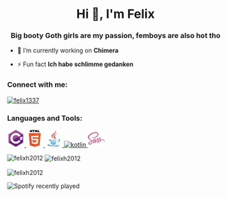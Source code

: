 <h1 align="center">Hi 👋, I'm Felix</h1>
<h3 align="center">Big booty Goth girls are my passion, femboys are also hot tho</h3>

- 🔭 I’m currently working on **Chimera**

- ⚡ Fun fact **Ich habe schlimme gedanken**

<h3 align="left">Connect with me:</h3>
<p align="left">
<a href="https://www.youtube.com/c/felix1337" target="blank"><img align="center" src="https://raw.githubusercontent.com/rahuldkjain/github-profile-readme-generator/master/src/images/icons/Social/youtube.svg" alt="felix1337" height="30" width="40" /></a>
</p>

<h3 align="left">Languages and Tools:</h3>
<p align="left"> <a href="https://www.w3schools.com/cs/" target="_blank" rel="noreferrer"> <img src="https://raw.githubusercontent.com/devicons/devicon/master/icons/csharp/csharp-original.svg" alt="csharp" width="40" height="40"/> </a> <a href="https://www.w3.org/html/" target="_blank" rel="noreferrer"> <img src="https://raw.githubusercontent.com/devicons/devicon/master/icons/html5/html5-original-wordmark.svg" alt="html5" width="40" height="40"/> </a> <a href="https://www.java.com" target="_blank" rel="noreferrer"> <img src="https://raw.githubusercontent.com/devicons/devicon/master/icons/java/java-original.svg" alt="java" width="40" height="40"/> </a> <a href="https://kotlinlang.org" target="_blank" rel="noreferrer"> <img src="https://www.vectorlogo.zone/logos/kotlinlang/kotlinlang-icon.svg" alt="kotlin" width="40" height="40"/> </a> <a href="https://sass-lang.com" target="_blank" rel="noreferrer"> <img src="https://raw.githubusercontent.com/devicons/devicon/master/icons/sass/sass-original.svg" alt="sass" width="40" height="40"/> </a> </p>

<p><img align="left" src="https://github-readme-stats.vercel.app/api/top-langs?username=felixh2012&show_icons=true&locale=en&layout=compact" alt="felixh2012" /></p>

<p>&nbsp;<img align="center" src="https://github-readme-stats.vercel.app/api?username=felixh2012&show_icons=true&locale=en" alt="felixh2012" /></p>

<p><img align="center" src="https://github-readme-streak-stats.herokuapp.com/?user=felixh2012&theme=dark" alt="felixh2012" /></p>

![Spotify recently played](https://spotify-recently-played-readme.vercel.app/api?user=Felix1337&width=600)
